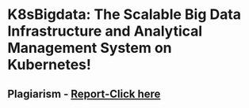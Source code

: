 # K8sBigdata: The Scalable Big Data Infrastructure and Analytical Management System on Kubernetes!

## Plagiarism - [Report-Click here](https://drive.google.com/file/d/1wIgvKjiiQvvpx8ZTgso-BANPHwCpkLYo/view?usp=sharing)
